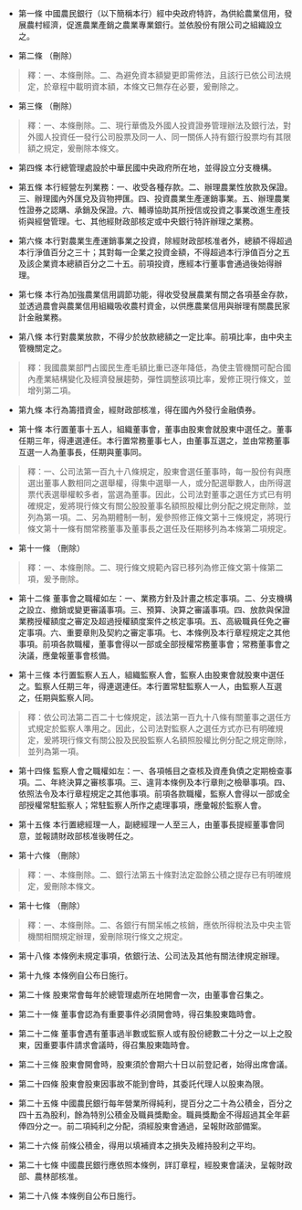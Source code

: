 * 第一條 中國農民銀行（以下簡稱本行）經中央政府特許，為供給農業信用，發展農村經濟，促進農業產銷之農業專業銀行。並依股份有限公司之組織設立之。

* 第二條 （刪除）

> 釋：一、本條刪除。二、為避免資本額變更即需修法，且該行已依公司法規定，於章程中載明資本額，本條文已無存在必要，爰刪除之。

* 第三條 （刪除）

> 釋：一、本條刪除。二、現行華僑及外國人投資證券管理辦法及銀行法，對外國人投資任一發行公司股票及同一人、同一關係人持有銀行股票均有其限額之規定，爰刪除本條文。

* 第四條 本行總管理處設於中華民國中央政府所在地，並得設立分支機構。

* 第五條 本行經營左列業務：一、收受各種存款。二、辦理農業性放款及保證。三、辦理國內外匯兌及貨物押匯。四、投資農業生產運銷事業。五、辦理農業性證券之認購、承銷及保證。六、輔導協助其所授信或投資之事業改進生產技術與經營管理。七、其他經財政部核定或中央銀行特許辦理之業務。

* 第六條 本行對農業生產運銷事業之投資，除經財政部核准者外，總額不得超過本行淨值百分之三十；其對每一企業之投資金額，不得超過本行淨值百分之五及該企業資本總額百分之二十五。前項投資，應經本行董事會通過後始得辦理。

* 第七條 本行為加強農業信用調節功能，得收受發展農業有關之各項基金存款，並透過農會與農業信用組織吸收農村資金，以供應農業信用與辦理有關農民家計金融業務。

* 第八條 本行對農業放款，不得少於放款總額之一定比率。前項比率，由中央主管機關定之。

> 釋：我國農業部門占國民生產毛額比重已逐年降低，為使主管機關可配合國內產業結構變化及經濟發展趨勢，彈性調整該項比率，爰修正現行條文，並增列第二項。

* 第九條 本行為籌措資金，經財政部核准，得在國內外發行金融債券。

* 第十條 本行置董事十五人，組織董事會，董事由股東會就股東中選任之。董事任期三年，得連選連任。本行置常務董事七人，由董事互選之，並由常務董事互選一人為董事長，任期與董事同。

> 釋：一、公司法第一百九十八條規定，股東會選任董事時，每一股份有與應選出董事人數相同之選舉權，得集中選舉一人，或分配選舉數人，由所得選票代表選舉權較多者，當選為董事。因此，公司法對董事之選任方式已有明確規定，爰將現行條文有關公股股董事名額照股權比例分配之規定刪除，並列為第一項。二、另為期體制一制，爰參照修正條文第十三條規定，將現行條文第十一條有關常務董事及董事長之選任及任期移列為本條第二項規定。

* 第十一條 （刪除）

> 釋：一、本條刪除。二、現行條文規範內容已移列為修正條文第十條第二項，爰予刪除。

* 第十二條 董事會之職權如左：一、業務方針及計畫之核定事項。二、分支機構之設立、撤銷或變更審議事項。三、預算、決算之審議事項。四、放款與保證業務授權額度之審定及超過授權額度案件之核定事項。五、高級職員任免之審定事項。六、重要章則及契約之審定事項。七、本條例及本行章程規定之其他事項。前項各款職權，董事會得以一部或全部授權常務董事會；常務董事會之決議，應彙報董事會核備。

* 第十三條 本行置監察人五人，組織監察人會，監察人由股東會就股東中選任之。監察人任期三年，得連選連任。本行置常駐監察人一人，由監察人互選之，任期與監察人同。

> 釋：依公司法第二百二十七條規定，該法第一百九十八條有關董事之選任方式規定於監察人準用之。因此，公司法對監察人之選任方式亦已有明確規定，爰將現行條文有關公股及民股監察人名額照股權比例分配之規定刪除，並列為第一項。

* 第十四條 監察人會之職權如左：一、各項帳目之查核及資產負債之定期檢查事項。二、年終決算之審核事項。三、違背本條例及本行章則之檢舉事項。四、依照法令及本行章程規定之其他事項。前項各款職權，監察人會得以一部或全部授權常駐監察人；常駐監察人所作之處理事項，應彙報於監察人會。

* 第十五條 本行置總經理一人，副總經理一人至三人，由董事長提經董事會同意，並報請財政部核准後聘任之。

* 第十六條 （刪除）

> 釋：一、本條刪除。二、銀行法第五十條對法定盈餘公積之提存已有明確規定，爰刪除本條文。

* 第十七條 （刪除）

> 釋：一、本條刪除。二、各銀行有關呆帳之核銷，應依所得稅法及中央主管機關相關規定辦理，爰刪除現行條文之規定。

* 第十八條 本條例未規定事項，依銀行法、公司法及其他有關法律規定辦理。

* 第十九條 本條例自公布日施行。

* 第二十條 股東常會每年於總管理處所在地開會一次，由董事會召集之。

* 第二十一條 董事會認為有重要事件必須開會時，得召集股東臨時會。

* 第二十二條 董事會遇有董事過半數或監察人或有股份總數二十分之一以上之股東，因重要事件請求會議時，得召集股東臨時會。

* 第二十三條 股東會開會時，股東須於會期六十日以前登記者，始得出席會議。

* 第二十四條 股東會股東因事故不能到會時，其委託代理人以股東為限。

* 第二十五條 中國農民銀行每年營業所得純利，提百分之二十為公積金，百分之四十五為股利，餘為特別公積金及職員獎勵金。職員獎勵金不得超過其全年薪俸四分之一。前二項純利之分配，須經股東會通過，呈報財政部備案。

* 第二十六條 前條公積金，得用以填補資本之損失及維持股利之平均。

* 第二十七條 中國農民銀行應依照本條例，詳訂章程，經股東會議決，呈報財政部、農林部核准。

* 第二十八條 本條例自公布日施行。

